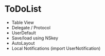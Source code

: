 # ToDoList

- Table View
- Delegate / Protocol
- UserDefault
- Save/load using  NSkey
- AutoLayout
- Local Notifications (import UserNotification)
